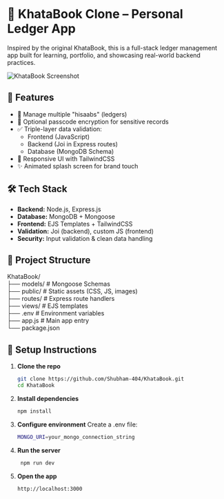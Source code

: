# 📘 KhataBook Clone – Personal Ledger App

Inspired by the original KhataBook, this is a full-stack ledger management app built for learning, portfolio, and showcasing real-world backend practices.

![KhataBook Screenshot](./public/images/demo.png)

## 🚀 Features

- 🧾 Manage multiple "hisaabs" (ledgers)
- 🔐 Optional passcode encryption for sensitive records
- ✅ Triple-layer data validation:
  - Frontend (JavaScript)
  - Backend (Joi in Express routes)
  - Database (MongoDB Schema)
- 🎨 Responsive UI with TailwindCSS
- ✨ Animated splash screen for brand touch

## 🛠️ Tech Stack

- **Backend:** Node.js, Express.js
- **Database:** MongoDB + Mongoose
- **Frontend:** EJS Templates + TailwindCSS
- **Validation:** Joi (backend), custom JS (frontend)
- **Security:** Input validation & clean data handling

## 📁 Project Structure
KhataBook/  
├── models/ # Mongoose Schemas  
├── public/ # Static assets (CSS, JS, images)  
├── routes/ # Express route handlers  
├── views/ # EJS templates  
├── .env # Environment variables  
├── app.js # Main app entry  
└── package.json  

## 🔧 Setup Instructions

1. **Clone the repo**
   ```bash
   git clone https://github.com/Shubham-404/KhataBook.git
   cd KhataBook
   
2. **Install dependencies**
   ```bash
   npm install

3. **Configure environment**
   Create a .env file:
   ```bash
   MONGO_URI=your_mongo_connection_string
   
4. **Run the server**
   ```bash
    npm run dev
   
5. **Open the app**
   ```bash
   http://localhost:3000
